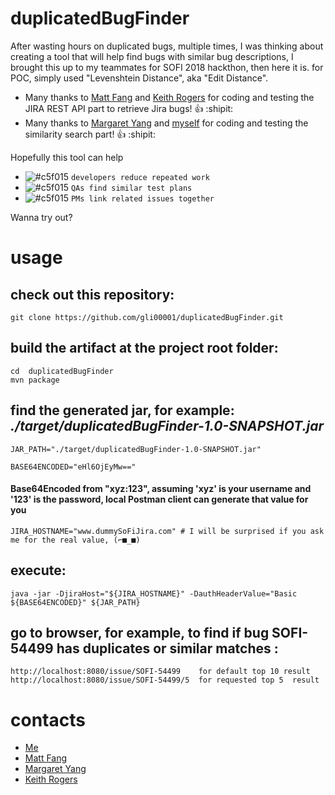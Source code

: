 # duplicatedBugFinder


After wasting hours on duplicated bugs,  multiple times, 
I was thinking about creating a tool that will help find bugs with similar bug descriptions, 
I brought this up to my teammates for SOFI 2018 hackthon, then here it is.
for POC, simply used "Levenshtein Distance", aka "Edit Distance".

- Many thanks to [Matt Fang](https://github.com/mattqfang) and [Keith Rogers](https://github.com/keith-rogers) for coding and testing the JIRA REST API part to retrieve Jira bugs!    :+1:  :shipit:
- Many thanks to [Margaret Yang](https://github.com/margaretycf) and [myself](https://github.com/gli00001) for coding and testing the similarity search part!   :+1:  :shipit:

Hopefully this tool can help
- ![#c5f015](https://placehold.it/15/c5f015/000000?text=+) `developers reduce repeated work`
- ![#c5f015](https://placehold.it/15/c5f015/000000?text=+) `QAs find similar test plans`
- ![#c5f015](https://placehold.it/15/c5f015/000000?text=+) `PMs link related issues together`
 

Wanna try out?

# usage
## check out this repository:
```
git clone https://github.com/gli00001/duplicatedBugFinder.git
```

## build the artifact at the project root folder:
```
cd  duplicatedBugFinder
mvn package
```

## find the generated jar, for example:  _./target/duplicatedBugFinder-1.0-SNAPSHOT.jar_
```
JAR_PATH="./target/duplicatedBugFinder-1.0-SNAPSHOT.jar"
```
```
BASE64ENCODED="eHl6OjEyMw=="
``` 
   #### Base64Encoded from "xyz:123", assuming 'xyz' is your username and '123' is the password, local Postman client can generate that value for you

```
JIRA_HOSTNAME="www.dummySoFiJira.com" # I will be surprised if you ask me for the real value, (⌐■_■) 
```

## execute:
```
java -jar -DjiraHost="${JIRA_HOSTNAME}" -DauthHeaderValue="Basic ${BASE64ENCODED}" ${JAR_PATH}
```

                                        
## go to browser, for example, to find if bug SOFI-54499 has duplicates or similar matches :
```
http://localhost:8080/issue/SOFI-54499    for default top 10 result
http://localhost:8080/issue/SOFI-54499/5  for requested top 5  result
```

# contacts
- [Me](https://github.com/gli00001) 
- [Matt Fang](https://github.com/mattqfang) 
- [Margaret Yang](https://github.com/margaretycf) 
- [Keith Rogers](https://github.com/keith-rogers) 

